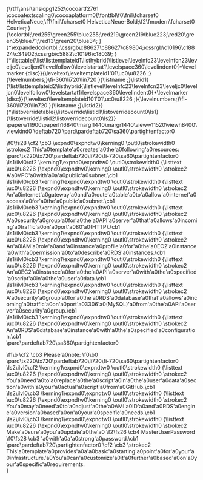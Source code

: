 {\rtf1\ansi\ansicpg1252\cocoartf2761
\cocoatextscaling0\cocoaplatform0{\fonttbl\f0\fnil\fcharset0 HelveticaNeue;\f1\fnil\fcharset0 HelveticaNeue-Bold;\f2\fmodern\fcharset0 Courier;
}
{\colortbl;\red255\green255\blue255;\red219\green219\blue223;\red20\green35\blue71;\red13\green20\blue34;
}
{\*\expandedcolortbl;;\cssrgb\c88627\c88627\c89804;\cssrgb\c10196\c18824\c34902;\cssrgb\c5882\c10196\c18039;
}
{\*\listtable{\list\listtemplateid1\listhybrid{\listlevel\levelnfc23\levelnfcn23\leveljc0\leveljcn0\levelfollow0\levelstartat1\levelspace360\levelindent0{\*\levelmarker \{disc\}}{\leveltext\leveltemplateid1\'01\uc0\u8226 ;}{\levelnumbers;}\fi-360\li720\lin720 }{\listname ;}\listid1}
{\list\listtemplateid2\listhybrid{\listlevel\levelnfc23\levelnfcn23\leveljc0\leveljcn0\levelfollow0\levelstartat1\levelspace360\levelindent0{\*\levelmarker \{disc\}}{\leveltext\leveltemplateid101\'01\uc0\u8226 ;}{\levelnumbers;}\fi-360\li720\lin720 }{\listname ;}\listid2}}
{\*\listoverridetable{\listoverride\listid1\listoverridecount0\ls1}{\listoverride\listid2\listoverridecount0\ls2}}
\paperw11900\paperh16840\margl1440\margr1440\vieww11520\viewh8400\viewkind0
\deftab720
\pard\pardeftab720\sa360\partightenfactor0

\f0\fs28 \cf2 \cb3 \expnd0\expndtw0\kerning0
\outl0\strokewidth0 \strokec2 This\'a0template\'a0creates\'a0the\'a0following\'a0resources:\
\pard\tx220\tx720\pardeftab720\li720\fi-720\sa60\partightenfactor0
\ls1\ilvl0\cf2 \kerning1\expnd0\expndtw0 \outl0\strokewidth0 {\listtext	\uc0\u8226 	}\expnd0\expndtw0\kerning0
\outl0\strokewidth0 \strokec2 A\'a0VPC\'a0with\'a0a\'a0public\'a0subnet.\cb1 \
\ls1\ilvl0\cb3 \kerning1\expnd0\expndtw0 \outl0\strokewidth0 {\listtext	\uc0\u8226 	}\expnd0\expndtw0\kerning0
\outl0\strokewidth0 \strokec2 An\'a0internet\'a0gateway\'a0and\'a0route\'a0table\'a0to\'a0allow\'a0internet\'a0access\'a0for\'a0the\'a0public\'a0subnet.\cb1 \
\ls1\ilvl0\cb3 \kerning1\expnd0\expndtw0 \outl0\strokewidth0 {\listtext	\uc0\u8226 	}\expnd0\expndtw0\kerning0
\outl0\strokewidth0 \strokec2 A\'a0security\'a0group\'a0for\'a0the\'a0API\'a0server\'a0that\'a0allows\'a0incoming\'a0traffic\'a0on\'a0port\'a080\'a0(HTTP).\cb1 \
\ls1\ilvl0\cb3 \kerning1\expnd0\expndtw0 \outl0\strokewidth0 {\listtext	\uc0\u8226 	}\expnd0\expndtw0\kerning0
\outl0\strokewidth0 \strokec2 An\'a0IAM\'a0role\'a0and\'a0instance\'a0profile\'a0for\'a0the\'a0EC2\'a0instance\'a0with\'a0permission\'a0to\'a0describe\'a0RDS\'a0instances.\cb1 \
\ls1\ilvl0\cb3 \kerning1\expnd0\expndtw0 \outl0\strokewidth0 {\listtext	\uc0\u8226 	}\expnd0\expndtw0\kerning0
\outl0\strokewidth0 \strokec2 An\'a0EC2\'a0instance\'a0for\'a0the\'a0API\'a0server\'a0with\'a0the\'a0specified\'a0script\'a0in\'a0the\'a0user\'a0data.\cb1 \
\ls1\ilvl0\cb3 \kerning1\expnd0\expndtw0 \outl0\strokewidth0 {\listtext	\uc0\u8226 	}\expnd0\expndtw0\kerning0
\outl0\strokewidth0 \strokec2 A\'a0security\'a0group\'a0for\'a0the\'a0RDS\'a0database\'a0that\'a0allows\'a0incoming\'a0traffic\'a0on\'a0port\'a03306\'a0(MySQL)\'a0from\'a0the\'a0API\'a0server\'a0security\'a0group.\cb1 \
\ls1\ilvl0\cb3 \kerning1\expnd0\expndtw0 \outl0\strokewidth0 {\listtext	\uc0\u8226 	}\expnd0\expndtw0\kerning0
\outl0\strokewidth0 \strokec2 An\'a0RDS\'a0database\'a0instance\'a0with\'a0the\'a0specified\'a0configuration.\cb1 \
\pard\pardeftab720\sa360\partightenfactor0

\f1\b \cf2 \cb3 Please\'a0note:
\f0\b0 \
\pard\tx220\tx720\pardeftab720\li720\fi-720\sa60\partightenfactor0
\ls2\ilvl0\cf2 \kerning1\expnd0\expndtw0 \outl0\strokewidth0 {\listtext	\uc0\u8226 	}\expnd0\expndtw0\kerning0
\outl0\strokewidth0 \strokec2 You\'a0need\'a0to\'a0replace\'a0the\'a0script\'a0in\'a0the\'a0user\'a0data\'a0section\'a0with\'a0your\'a0actual\'a0script\'a0from\'a0GitHub.\cb1 \
\ls2\ilvl0\cb3 \kerning1\expnd0\expndtw0 \outl0\strokewidth0 {\listtext	\uc0\u8226 	}\expnd0\expndtw0\kerning0
\outl0\strokewidth0 \strokec2 You\'a0may\'a0need\'a0to\'a0adjust\'a0the\'a0AMI\'a0ID\'a0and\'a0RDS\'a0engine\'a0version\'a0based\'a0on\'a0your\'a0specific\'a0needs.\cb1 \
\ls2\ilvl0\cb3 \kerning1\expnd0\expndtw0 \outl0\strokewidth0 {\listtext	\uc0\u8226 	}\expnd0\expndtw0\kerning0
\outl0\strokewidth0 \strokec2 Make\'a0sure\'a0you\'a0update\'a0the\'a0
\f2\fs26 \cb4 MasterUserPassword
\f0\fs28 \cb3 \'a0with\'a0a\'a0strong\'a0password.\cb1 \
\pard\pardeftab720\partightenfactor0
\cf2 \cb3 \strokec2 This\'a0template\'a0provides\'a0a\'a0basic\'a0starting\'a0point\'a0for\'a0your\'a0infrastructure.\'a0You\'a0can\'a0customize\'a0it\'a0further\'a0based\'a0on\'a0your\'a0specific\'a0requirements.\
}